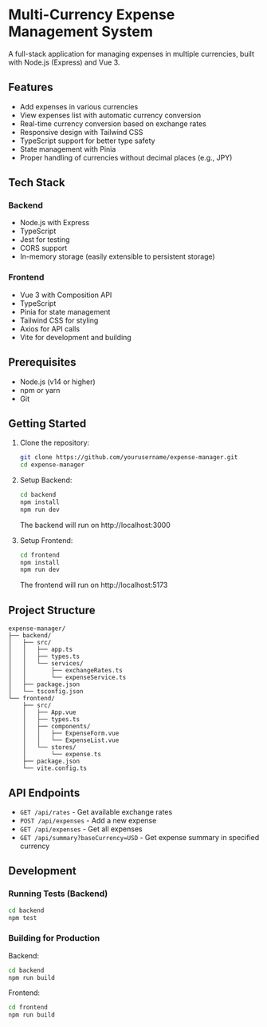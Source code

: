 # Multi-Currency Expense Management System

A full-stack application for managing expenses in multiple currencies, built with Node.js (Express) and Vue 3.

## Features

- Add expenses in various currencies
- View expenses list with automatic currency conversion
- Real-time currency conversion based on exchange rates
- Responsive design with Tailwind CSS
- TypeScript support for better type safety
- State management with Pinia
- Proper handling of currencies without decimal places (e.g., JPY)

## Tech Stack

### Backend
- Node.js with Express
- TypeScript
- Jest for testing
- CORS support
- In-memory storage (easily extensible to persistent storage)

### Frontend
- Vue 3 with Composition API
- TypeScript
- Pinia for state management
- Tailwind CSS for styling
- Axios for API calls
- Vite for development and building

## Prerequisites

- Node.js (v14 or higher)
- npm or yarn
- Git

## Getting Started

1. Clone the repository:
   ```bash
   git clone https://github.com/yourusername/expense-manager.git
   cd expense-manager
   ```

2. Setup Backend:
   ```bash
   cd backend
   npm install
   npm run dev
   ```
   The backend will run on http://localhost:3000

3. Setup Frontend:
   ```bash
   cd frontend
   npm install
   npm run dev
   ```
   The frontend will run on http://localhost:5173

## Project Structure

```
expense-manager/
├── backend/
│   ├── src/
│   │   ├── app.ts
│   │   ├── types.ts
│   │   └── services/
│   │       ├── exchangeRates.ts
│   │       └── expenseService.ts
│   ├── package.json
│   └── tsconfig.json
└── frontend/
    ├── src/
    │   ├── App.vue
    │   ├── types.ts
    │   ├── components/
    │   │   ├── ExpenseForm.vue
    │   │   └── ExpenseList.vue
    │   └── stores/
    │       └── expense.ts
    ├── package.json
    └── vite.config.ts
```

## API Endpoints

- `GET /api/rates` - Get available exchange rates
- `POST /api/expenses` - Add a new expense
- `GET /api/expenses` - Get all expenses
- `GET /api/summary?baseCurrency=USD` - Get expense summary in specified currency

## Development

### Running Tests (Backend)
```bash
cd backend
npm test
```

### Building for Production

Backend:
```bash
cd backend
npm run build
```

Frontend:
```bash
cd frontend
npm run build
```